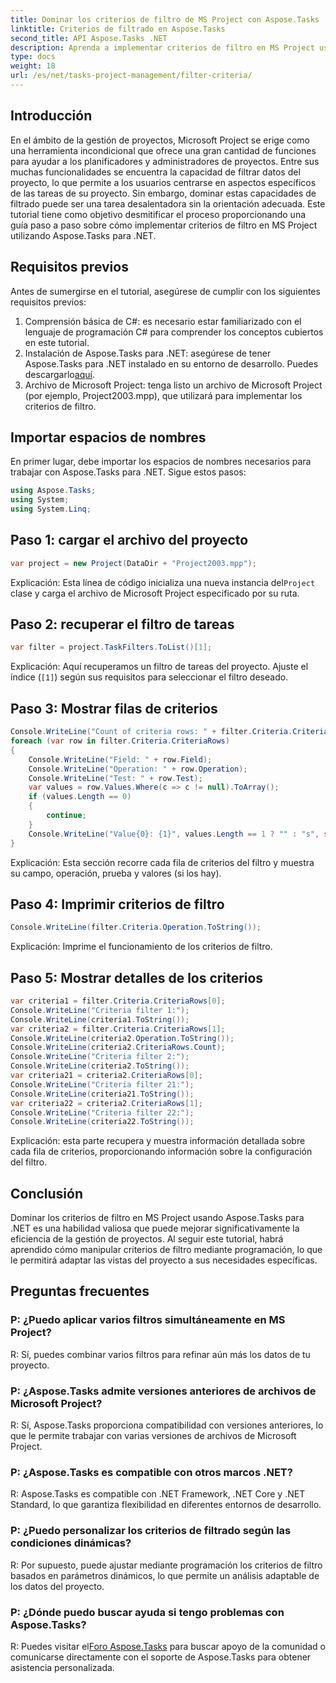 ```yaml
---
title: Dominar los criterios de filtro de MS Project con Aspose.Tasks
linktitle: Criterios de filtrado en Aspose.Tasks
second_title: API Aspose.Tasks .NET
description: Aprenda a implementar criterios de filtro en MS Project usando Aspose.Tasks para .NET. Aumente la eficiencia de la gestión de proyectos con análisis de datos específicos.
type: docs
weight: 18
url: /es/net/tasks-project-management/filter-criteria/
---
```

## Introducción
En el ámbito de la gestión de proyectos, Microsoft Project se erige como una herramienta incondicional que ofrece una gran cantidad de funciones para ayudar a los planificadores y administradores de proyectos. Entre sus muchas funcionalidades se encuentra la capacidad de filtrar datos del proyecto, lo que permite a los usuarios centrarse en aspectos específicos de las tareas de su proyecto. Sin embargo, dominar estas capacidades de filtrado puede ser una tarea desalentadora sin la orientación adecuada. Este tutorial tiene como objetivo desmitificar el proceso proporcionando una guía paso a paso sobre cómo implementar criterios de filtro en MS Project utilizando Aspose.Tasks para .NET.
## Requisitos previos
Antes de sumergirse en el tutorial, asegúrese de cumplir con los siguientes requisitos previos:
1. Comprensión básica de C#: es necesario estar familiarizado con el lenguaje de programación C# para comprender los conceptos cubiertos en este tutorial.
2.  Instalación de Aspose.Tasks para .NET: asegúrese de tener Aspose.Tasks para .NET instalado en su entorno de desarrollo. Puedes descargarlo[aquí](https://releases.aspose.com/tasks/net/).
3. Archivo de Microsoft Project: tenga listo un archivo de Microsoft Project (por ejemplo, Project2003.mpp), que utilizará para implementar los criterios de filtro.

## Importar espacios de nombres
En primer lugar, debe importar los espacios de nombres necesarios para trabajar con Aspose.Tasks para .NET. Sigue estos pasos:

```csharp
using Aspose.Tasks;
using System;
using System.Linq;

```

## Paso 1: cargar el archivo del proyecto
```csharp
var project = new Project(DataDir + "Project2003.mpp");
```
 Explicación: Esta línea de código inicializa una nueva instancia del`Project` clase y carga el archivo de Microsoft Project especificado por su ruta.
## Paso 2: recuperar el filtro de tareas
```csharp
var filter = project.TaskFilters.ToList()[1];
```
Explicación: Aquí recuperamos un filtro de tareas del proyecto. Ajuste el índice (`[1]`) según sus requisitos para seleccionar el filtro deseado.
## Paso 3: Mostrar filas de criterios
```csharp
Console.WriteLine("Count of criteria rows: " + filter.Criteria.CriteriaRows.Count);
foreach (var row in filter.Criteria.CriteriaRows)
{
    Console.WriteLine("Field: " + row.Field);
    Console.WriteLine("Operation: " + row.Operation);
    Console.WriteLine("Test: " + row.Test);
    var values = row.Values.Where(c => c != null).ToArray();
    if (values.Length == 0)
    {
        continue;
    }
    Console.WriteLine("Value{0}: {1}", values.Length == 1 ? "" : "s", string.Join(", ", values));
}
```
Explicación: Esta sección recorre cada fila de criterios del filtro y muestra su campo, operación, prueba y valores (si los hay).
## Paso 4: Imprimir criterios de filtro
```csharp
Console.WriteLine(filter.Criteria.Operation.ToString());
```
Explicación: Imprime el funcionamiento de los criterios de filtro.
## Paso 5: Mostrar detalles de los criterios
```csharp
var criteria1 = filter.Criteria.CriteriaRows[0];
Console.WriteLine("Criteria filter 1:");
Console.WriteLine(criteria1.ToString());
var criteria2 = filter.Criteria.CriteriaRows[1];
Console.WriteLine(criteria2.Operation.ToString());
Console.WriteLine(criteria2.CriteriaRows.Count);
Console.WriteLine("Criteria filter 2:");
Console.WriteLine(criteria2.ToString());
var criteria21 = criteria2.CriteriaRows[0];
Console.WriteLine("Criteria filter 21:");
Console.WriteLine(criteria21.ToString());
var criteria22 = criteria2.CriteriaRows[1];
Console.WriteLine("Criteria filter 22:");
Console.WriteLine(criteria22.ToString());
```
Explicación: esta parte recupera y muestra información detallada sobre cada fila de criterios, proporcionando información sobre la configuración del filtro.

## Conclusión
Dominar los criterios de filtro en MS Project usando Aspose.Tasks para .NET es una habilidad valiosa que puede mejorar significativamente la eficiencia de la gestión de proyectos. Al seguir este tutorial, habrá aprendido cómo manipular criterios de filtro mediante programación, lo que le permitirá adaptar las vistas del proyecto a sus necesidades específicas.
## Preguntas frecuentes
### P: ¿Puedo aplicar varios filtros simultáneamente en MS Project?
R: Sí, puedes combinar varios filtros para refinar aún más los datos de tu proyecto.
### P: ¿Aspose.Tasks admite versiones anteriores de archivos de Microsoft Project?
R: Sí, Aspose.Tasks proporciona compatibilidad con versiones anteriores, lo que le permite trabajar con varias versiones de archivos de Microsoft Project.
### P: ¿Aspose.Tasks es compatible con otros marcos .NET?
R: Aspose.Tasks es compatible con .NET Framework, .NET Core y .NET Standard, lo que garantiza flexibilidad en diferentes entornos de desarrollo.
### P: ¿Puedo personalizar los criterios de filtrado según las condiciones dinámicas?
R: Por supuesto, puede ajustar mediante programación los criterios de filtro basados en parámetros dinámicos, lo que permite un análisis adaptable de los datos del proyecto.
### P: ¿Dónde puedo buscar ayuda si tengo problemas con Aspose.Tasks?
 R: Puedes visitar el[Foro Aspose.Tasks](https://forum.aspose.com/c/tasks/15) para buscar apoyo de la comunidad o comunicarse directamente con el soporte de Aspose.Tasks para obtener asistencia personalizada.